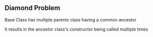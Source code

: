 ## Diamond Problem

Base Class has multiple parents class having a common ancestor

It results in the ancestor class's constructor being called multiple times